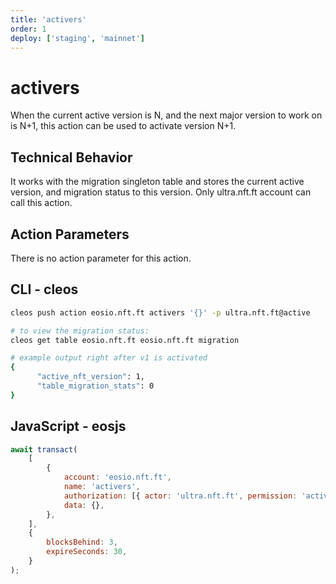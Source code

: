 ```yaml
---
title: 'activers'
order: 1
deploy: ['staging', 'mainnet']
---
```


# activers

When the current active version is N, and the next major version to work on is N+1, this action can be used to activate version N+1.

## Technical Behavior

It works with the migration singleton table and stores the current active version, and migration status to this version. Only ultra.nft.ft account can call this action.

## Action Parameters

There is no action parameter for this action.

## CLI - cleos

```bash
cleos push action eosio.nft.ft activers '{}' -p ultra.nft.ft@active

# to view the migration status:
cleos get table eosio.nft.ft eosio.nft.ft migration

# example output right after v1 is activated
{
      "active_nft_version": 1,
      "table_migration_stats": 0
}
```

## JavaScript - eosjs

```js
await transact(
    [
        {
            account: 'eosio.nft.ft',
            name: 'activers',
            authorization: [{ actor: 'ultra.nft.ft', permission: 'active' }],
            data: {},
        },
    ],
    {
        blocksBehind: 3,
        expireSeconds: 30,
    }
);
```
